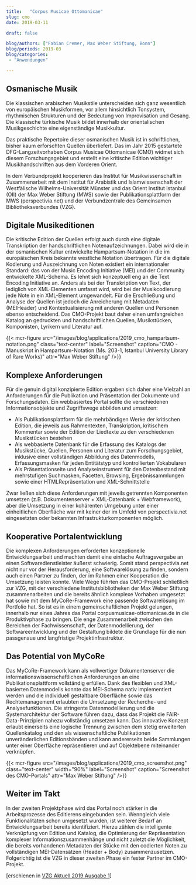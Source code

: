 ```yaml
---
title:   "Corpus Musicae Ottomanicae"
slug: cmo
date: 2019-03-11

draft: false

blog/authors: ["Fabian Cremer, Max Weber Stiftung, Bonn"]
blog/periods: 2019-03
blog/categories:
 - "Anwendungen"

---
```


## Osmanische Musik

Die klassischen arabischen Musikstile unterscheiden sich ganz wesentlich von europäischen
Musikformen, vor allem hinsichtlich Tonsystem, rhythmischen Strukturen und
der Bedeutung von Improvisation und Gesang. Die klassische türkische Musik bildet
innerhalb der orientalischen Musikgeschichte eine eigenständige Musikkultur.

Das praktische Repertoire dieser osmanischen Musik ist in schriftlichen, bisher kaum
erforschten Quellen überliefert. Das im Jahr 2015 gestartete DFG-Langzeitvorhaben
Corpus Musicae Ottomanicae (CMO) widmet sich diesem Forschungsgebiet und erstellt
eine kritische Edition wichtiger Musikhandschriften aus dem Vorderen Orient.

In dem Verbundprojekt kooperieren das Institut für Musikwissenschaft in Zusammenarbeit
mit dem Institut für Arabistik und Islamwissenschaft der Westfälische Wilhelms-Universität
Münster und das Orient Institut Istanbul (OII) der Max Weber Stiftung (MWS)
sowie der Publikationsplattform der MWS (perspectivia.net) und der Verbundzentrale
des Gemeinsamen Bibliotheksverbundes (VZG).

## Digitale Musikeditionen
Die kritische Edition der Quellen erfolgt auch durch eine digitale Transkription der handschriftlichen
Notenaufzeichnungen. Dabei wird die in der osmanischen Kultur entwickelte
Hampartsum-Notation in die im europäischen Kreis bekannte westliche Notation
übertragen. Für die digitale Kodierung und Auszeichnung von Noten existiert ein internationaler
Standard: das von der Music Encoding Initiative (MEI) und der Community
entwickelte XML-Schema. Es lehnt sich konzeptuell eng an die Text Encoding Initiative
an. Anders als bei der Transkription von Text, der lediglich von XML-Elementen umfasst
wird, wird bei der Musikcodierung jede Note in ein XML-Element umgewandelt. Für die
Erschließung und Analyse der Quellen ist jedoch die Anreicherung mit Metadaten (MEIHeader)
und Kontextualisierung mit anderen Quellen und Personen ebenso entscheidend.
Das CMO-Projekt baut daher einen umfangreichen Katalog an gedruckten und
handschriftlichen Quellen, Musikstücken, Komponisten, Lyrikern und Literatur auf.

{{< mcr-figure src="/images/blog/applications/2019_cmo_hampartsum-notation.png" 
         class="text-center"
         label="Screenshot" caption="CMO - Manuskript in Hampartsum-Notation (Ms. 203-1, Istanbul University Library of Rare Works)" attr="Max Weber Stiftung" />}}

## Komplexe Anforderungen
Für die genuin digital konzipierte Edition ergaben sich daher eine Vielzahl an Anforderungen
für die Publikation und Präsentation der Dokumente und Forschungsdaten. Ein
webbasiertes Portal sollte die verschiedenen Informationsobjekte und Zugriffswege
abbilden und umsetzen:
* Als Publikationsplattform für die mehrbändigen Werke der kritischen Edition, die
jeweils aus Rahmentexten, Transkription, kritischem Kommentar sowie der Edition
der Liedtexte zu den verschiedenen Musikstücken bestehen
* Als webbasierte Datenbank für die Erfassung des Katalogs der Musikstücke, Quellen,
Personen und Literatur zum Forschungsgebiet, inklusive einer vollständigen Abbildung
des Datenmodells, Erfassungsmasken für jeden Entitätstyp und kontrollierten
Vokabularen
* Als Präsentationseite und Analyseinstrument für den Datenbestand mit mehrstufigen
Suchmasken, Facetten, Browsing, Ergebnissammlungen sowie einer HTMLRepräsentation
und XML-Schnittstelle

Zwar ließen sich diese Anforderungen mit jeweils getrennten Komponenten umsetzen
(z.B. Dokumentenserver + XML-Datenbank + Webframework), aber die Umsetzung in
einer kohärenten Umgebung unter einer einheitlichen Oberfläche war mit keiner der im
Umfeld von perspectivia.net eingesetzten oder bekannten Infrastrukturkomponenten
möglich.

## Kooperative Portalentwicklung
Die komplexen Anforderungen erforderten konzeptionelle Entwicklungsarbeit und
machten damit eine einfache Auftragsvergabe an einen Softwaredienstleister äußerst
schwierig. Somit stand perspectivia.net nicht nur vor der Herausforderung, eine Softwarelösung
zu finden, sondern auch einen Partner zu finden, der im Rahmen einer Kooperation
die Umsetzung leisten konnte. Viele Wege führten das CMO-Projekt schließlich
zur VZG, mit der verschiedene Institutsbibliotheken der Max Weber Stiftung zusammenarbeiten
und die bereits ähnlich komplexe Vorhaben umgesetzt hat sowie mit dem
MyCoRe-Framework eine passende Softwarelösung im Portfolio hat. So ist es in einem
gemeinschaftlichen Projekt gelungen, innerhalb nur eines Jahres das Portal corpusmusicae-ottomanicae.de
in die Produktivphase zu bringen. Die enge Zusammenarbeit
zwischen den Bereichen der Fachwissenschaft, der Datenmodellierung, der Softwareentwicklung
und der Gestaltung bildete die Grundlage für die nun passgenaue und langfristige
Projektinfrastruktur.

## Das Potential von MyCoRe
Das MyCoRe-Framework kann als vollwertiger Dokumentenserver die informationswissenschaftlichen
Anforderungen an eine Publikationsplattform vollständig erfüllen.
Dank des flexiblen und XML-basierten Datenmodells konnte das MEI-Schema nativ
implementiert werden und die individuell gestaltbare Oberfläche sowie das Rechtemanagement
erlaubten die Umsetzung der Recherche- und Analysefunktionen. Die stringente
Datenmodellierung und die Systemarchitektur der Software führen dazu, dass
das Projekt die FAIR-Data-Prinzipien nahezu vollständig umsetzen kann. Das innovative
Konzept erlaubt einerseits eine logische Trennung zwischen dem stetig erweiterten
Quellenkatalog und den als wissenschaftliche Publikationen unveränderlichen Editionsbänden
und kann andererseits beide Sammlungen unter einer Oberfläche repräsentieren
und auf Objektebene miteinander verknüpfen.

{{< mcr-figure src="/images/blog/applications/2019_cmo_screenshot.png" 
         class="text-center" width="90%" 
         label="Screenshot" caption="Screenshot des CMO-Portals" attr="Max Weber Stiftung" />}}

## Weiter im Takt
In der zweiten Projektphase wird das Portal noch stärker in die Arbeitsprozesse des
Editierens eingebunden sein. Wenngleich viele Funktionalitäten schon umgesetzt
wurden, ist weiterer Bedarf an Entwicklungsarbeit bereits identifiziert. Hierzu zählen
die intelligente Verknüpfung von Edition und Katalog, die Optimierung der Repräsentation
komplexer Informationszusammenhänge und nicht zuletzt die Möglichkeit, die
bereits vorhandenen Metadaten der Stücke mit den codierten Noten zu vollständigen
MEI-Datensätzen (Header + Body) zusammenzusetzen. Folgerichtig ist die VZG in dieser
zweiten Phase ein fester Partner im CMO-Projekt.

[erschienen in [VZG Aktuell 2019 Ausgabe 1](https://www.gbv.de/Verbundzentrale/Publikationen/broschueren/vzg-aktuell/VZG_Aktuell_2019_01.pdf)]
